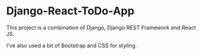 # Django-React-ToDo-App

This project is a combination of Django, Django REST Framework and React JS.

I've also used a bit of Bootstrap and CSS for styling.
